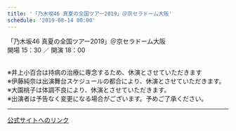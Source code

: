 ```yaml
---
title: '「乃木坂46 真夏の全国ツアー2019」＠京セラドーム大阪'
schedule: '2019-08-14 00:00'
---
```


<div id="detailBody"> <p>  「乃木坂46 真夏の全国ツアー2019」＠京セラドーム大阪  <br/>  開場 15：30 ／ 開演 18：00 </p> <p>  <br/>  ※井上小百合は持病の治療に専念するため、休演とさせていただきます  <br/>  ※伊藤純奈は出演舞台スケジュールの都合により、休演とさせていただきます。  <br/>  ※大園桃子は体調不良により、休演とさせていただきます。  <br/>  ※出演者は予告なく変更になる場合がございます。予めご了承ください。 </p></div>

---
[公式サイトへのリンク]('http://www.nogizaka46.com/schedule/2019/08/050874.php?member=mio-yakubo&category=&monthly=201908')